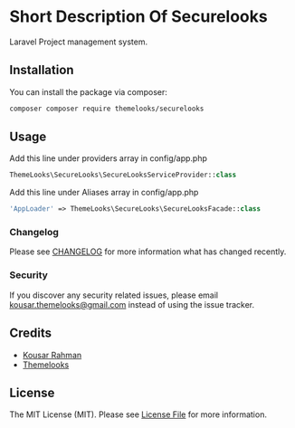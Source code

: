 # Short Description Of Securelooks

Laravel Project management system.

## Installation

You can install the package via composer:

```bash
composer composer require themelooks/securelooks
```

## Usage
Add this line under providers array in config/app.php
``` php
ThemeLooks\SecureLooks\SecureLooksServiceProvider::class
```
Add this line under Aliases array in config/app.php
``` php
'AppLoader' => ThemeLooks\SecureLooks\SecureLooksFacade::class
```

### Changelog

Please see [CHANGELOG](CHANGELOG.md) for more information what has changed recently.


### Security

If you discover any security related issues, please email kousar.themelooks@gmail.com instead of using the issue tracker.

## Credits

- [Kousar Rahman](https://github.com/kousar2334)
- [Themelooks](http://themelooks.com/)

## License

The MIT License (MIT). Please see [License File](LICENSE.md) for more information.